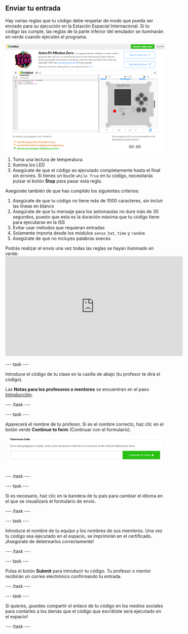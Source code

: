 ## Enviar tu entrada

Hay varias reglas que tu código debe respetar de modo que pueda ser enviado para su ejecución en la Estación Espacial Internacional. Si tu código las cumple, las reglas de la parte inferior del emulador se iluminarán en verde cuando ejecutes el programa.

![Validación](images/validation.png)

1. Toma una lectura de temperatura
2. Ilumina los LED
3. Asegúrate de que el código es ejecutado completamente hasta el final sin errores. Si tienes un bucle `while True` en tu código, necesitarás pulsar el botón **Stop** para pasar esta regla.

Asegúrate también de que has cumplido los siguientes criterios:

1. Asegúrate de que tu código no tiene más de 1000 caracteres, sin incluir las líneas en blanco
2. Asegúrate de que tu mensaje para los astronautas no dure más de 30 segundos, puesto que esta es la duración máxima que tu código tiene para ejecutarse en la ISS
3. Evitar usar métodos que requieran entradas
4. Solamente importa desde los módulos `sense_hat`, `time` y `random`
5. Asegúrate de que no incluyes palabras soeces

Podrás realizar el envío una vez todas las reglas se hayan iluminado en verde: <iframe width="560" height="315" src="https://www.youtube.com/embed/5sLlhf3FjdU?rel=0" frameborder="0" allowfullscreen mark="crwd-mark"></iframe> 

--- task ---

Introduce el código de tu clase en la casilla de abajo (tu profesor te dirá el código).

Las **Notas para los profesores o mentores** se encuentran en el paso [Introducción](https://projects.raspberrypi.org/es-ES/projects/astro-pi-mission-zero/1).

--- /task ---

--- task ---

Aparecerá el nombre de tu profesor. Si es el nombre correcto, haz clic en el botón verde **Continue to form** (Continuar con el formulario).

![Continuar con el formulario](images/continue-to-form.png)

--- /task ---

--- task ---

Si es necesario, haz clic en la bandera de tu país para cambiar el idioma en el que se visualizará el formulario de envío.

--- /task ---

--- task ---

Introduce el nombre de tu equipo y los nombres de sus miembros. Una vez tu código sea ejecutado en el espacio, se imprimirán en el certificado. ¡Asegúrate de deletrearlos correctamente!

--- /task ---

--- task ---

Pulsa el botón **Submit** para introducir tu código. Tu profesor o mentor recibirán un correo electrónico confirmando tu entrada.

--- /task ---

--- task ---

Si quieres, ¡puedes compartir el enlace de tu código en los medios sociales para contarles a los demás que el código que escribiste será ejecutado en el espacio!

--- /task ---